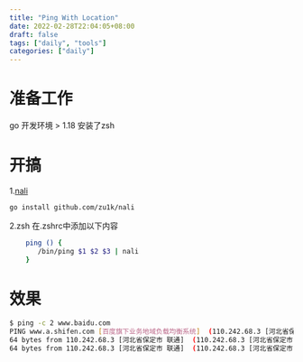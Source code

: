 ```yaml
---
title: "Ping With Location"
date: 2022-02-28T22:04:05+08:00
draft: false
tags: ["daily", "tools"]
categories: ["daily"]
---
```


# 准备工作
go 开发环境 > 1.18
安装了zsh 
# 开搞
1.[nali](https://github.com/zu1k/nali)
```bash
go install github.com/zu1k/nali
```
2.zsh
在.zshrc中添加以下内容
```zsh
	ping () {
	   /bin/ping $1 $2 $3 | nali
	}
```

# 效果
```bash
$ ping -c 2 www.baidu.com
PING www.a.shifen.com [百度旗下业务地域负载均衡系统]  (110.242.68.3 [河北省保定市 联通] ) 56(84) bytes of data.
64 bytes from 110.242.68.3 [河北省保定市 联通]  (110.242.68.3 [河北省保定市 联通] ): icmp_seq=1 ttl=52 time=10.3 ms
64 bytes from 110.242.68.3 [河北省保定市 联通]  (110.242.68.3 [河北省保定市 联通] ): icmp_seq=2 ttl=52 time=10.9 ms

```
